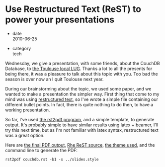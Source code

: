 # Use Restructured Text (ReST) to power your presentations

  - date  
    2010-06-25

  - category  
    tech

Wednesday, we give a presentation, with some friends, about the CouchDB
Database, to [the Toulouse local LUG](http://www.toulibre.org). Thanks a
lot to all the presents for being there, it was a pleasure to talk about
this topic with you. Too bad the season is over now an I quit Toulouse
next year.

During our brainstorming about the topic, we used some paper, and we
wanted to make a presentation the simpler way. First thing that come to
my mind was using [restructured
text](http://docutils.sourceforge.net/rst.html), so I've wrote a simple
file containing our different bullet points. In fact, there is quite
nothing to do then, to have a working presentation.

So far, I've used [the rst2pdf
program](http://code.google.com/p/rst2pdf/), and a simple template, to
generate output. It's probably simple to have similar results using
latex + beamer, I'll try this next time, but as I'm not familiar with
latex syntax, restructured text was a great option.

Here are [the final PDF
output](http://files.lolnet.org/alexis/rst-presentations/couchdb/couchdb.pdf),
[Rhe ReST
source](http://files.lolnet.org/alexis/rst-presentations/couchdb/couchdb.rst),
[the theme
used](http://files.lolnet.org/alexis/rst-presentations/slides.style),
and the command line to generate the PDF:

    rst2pdf couchdb.rst -b1 -s ../slides.style
